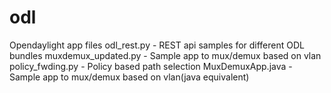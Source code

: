 odl
===

Opendaylight app files
odl_rest.py - REST api samples for different ODL bundles
muxdemux_updated.py - Sample app to mux/demux based on vlan
policy_fwding.py - Policy based path selection
MuxDemuxApp.java - Sample app to mux/demux based on vlan(java equivalent)
